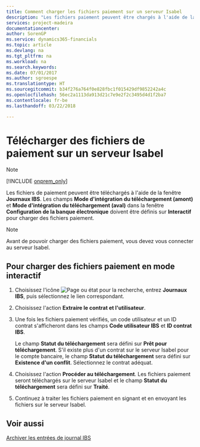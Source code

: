 ```yaml
---
title: Comment charger les fichiers paiement sur un serveur Isabel
description: "Les fichiers paiement peuvent être chargés à l'aide de la fenêtre **Journaux IBS**. Les champs **Mode d'intégration du téléchargement (amont)** et **Mode d'intégration du téléchargement (aval)** dans la fenêtre **Configuration de la banque électronique** doivent être définis sur **Interactif** pour charger des fichiers paiement."
services: project-madeira
documentationcenter: 
author: SorenGP
ms.service: dynamics365-financials
ms.topic: article
ms.devlang: na
ms.tgt_pltfrm: na
ms.workload: na
ms.search.keywords: 
ms.date: 07/01/2017
ms.author: sgroespe
ms.translationtype: HT
ms.sourcegitcommit: b34f276a764f0e828fbc1f015429df9852242a4c
ms.openlocfilehash: 56ec2a1113da913d21c7e9e2f2c3495d4d1f2ba7
ms.contentlocale: fr-be
ms.lasthandoff: 03/22/2018

---
```

# <a name="upload-payment-files-to-an-isabel-server"></a>Télécharger des fichiers de paiement sur un serveur Isabel
> [!Note]
> [!INCLUDE [onprem_only](../../includes/onprem_only_md.md)]

Les fichiers de paiement peuvent être téléchargés à l'aide de la fenêtre **Journaux IBS**. Les champs **Mode d'intégration du téléchargement (amont)** et **Mode d'intégration du téléchargement (aval)** dans la fenêtre **Configuration de la banque électronique** doivent être définis sur **Interactif** pour charger des fichiers paiement.  

> [!NOTE]  
>  Avant de pouvoir charger des fichiers paiement, vous devez vous connecter au serveur Isabel.  

## <a name="to-upload-payment-files-in-attended-mode"></a>Pour charger des fichiers paiement en mode interactif  

1.  Choisissez l'icône ![Page ou état pour la recherche](../../media/ui-search/search_small.png "icône Page ou état pour la recherche"), entrez **Journaux IBS**, puis sélectionnez le lien correspondant.  
2.  Choisissez l'action **Extraire le contrat et l'utilisateur**.  
3.  Une fois les fichiers paiement vérifiés, un code utilisateur et un ID contrat s'afficheront dans les champs **Code utilisateur IBS** et **ID contrat IBS**.  

    Le champ **Statut du téléchargement** sera défini sur **Prêt pour téléchargement**. S'il existe plus d'un contrat sur le serveur Isabel pour le compte bancaire, le champ **Statut du téléchargement** sera défini sur **Existence d'un conflit**. Sélectionnez le contrat adéquat.  

4.  Choisissez l'action **Procéder au téléchargement**. Les fichiers paiement seront téléchargés sur le serveur Isabel et le champ **Statut du téléchargement** sera défini sur **Traité**.  
5.  Continuez à traiter les fichiers paiement en signant et en envoyant les fichiers sur le serveur Isabel.  

## <a name="see-also"></a>Voir aussi  
 [Archiver les entrées de journal IBS](how-to-archive-ibs-log-entries.md)

